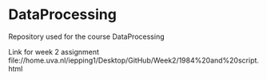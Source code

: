 # DataProcessing
Repository used for the course DataProcessing

Link for week 2 assignment
file://home.uva.nl/iepping1/Desktop/GitHub/Week2/1984%20and%20script.html
